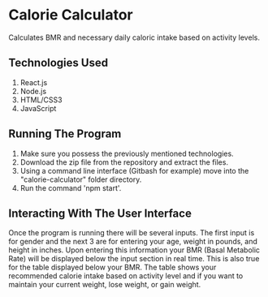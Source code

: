 # Calorie Calculator
  Calculates BMR and necessary daily caloric intake based on activity levels.

## Technologies Used

  1. React.js
  2. Node.js
  3. HTML/CSS3
  4. JavaScript
  
 ## Running The Program
 
  1. Make sure you possess the previously mentioned technologies.
  2. Download the zip file from the repository and extract the files.
  3. Using a command line interface (Gitbash for example) move into the "calorie-calculator" folder directory.
  4. Run the command 'npm start'.

## Interacting With The User Interface

  Once the program is running there will be several inputs. The first input is for gender and the next 3 are for entering your age, weight in pounds, and height 
  in inches. Upon entering this information your BMR (Basal Metabolic Rate) will be displayed below the input section in real time. This is also true for the table
  displayed below your BMR. The table shows your recommended calorie intake based on activity level and if you want to maintain your current weight, lose weight,
  or gain weight.


